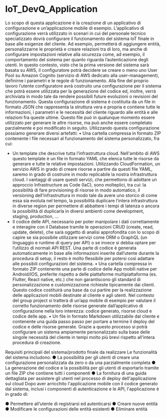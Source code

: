 # IoT_DevQ_Application
Lo scopo di questa applicazione è la creazione di un applicativo di configurazione e
un’applicazione mobile di esempio.
L’applicativo di configurazione verrà utilizzato in scenari in cui del personale tecnico
specializzato dovrà configurare il funzionamento del sistema IoT finale in base alle esigenze
del cliente. Ad esempio, permetterà di aggiungere entità, personalizzarne le proprietà e creare
relazioni tra di loro, ma anche di configurare impostazioni relative alla sicurezza come, ad
esempio, il comportamento del sistema per quanto riguarda l’autenticazione degli utenti.
In questo contesto, visto che la prima versione del sistema sarà
basata su AWS, il configuratore potrà decidere se creare o meno uno User Pool su Amazon
Cognito (servizio di AWS dedicato alla user-management), definirne i parametri e le regole di
funzionamento.
Alla fine del proprio lavoro l’utente configuratore avrà costruito una configurazione per il
sistema che potrà essere utilizzata per la generazione del codice ed, inoltre, verrà archiviata in
modo tale da rendere possibili future evoluzioni o revisioni del funzionamento.
Questa configurazione di sistema è costituita da un file in formato JSON che rappresenta la
struttura vera e propria e contiene tutte le informazioni, i parametri e le necessità del cliente
riguardo alle entità e alle relazioni fra queste ultime. Questo file può in qualunque momento
essere utilizzato per generare le altre risorse, ma può anche essere completato parzialmente e
poi modificato in seguito. Utilizzando questa configurazione possiamo generare diversi
artefatti:
• Una cartella compressa in formato ZIP contenente i file necessari al funzionamento del
sistema personalizzato, fra cui:
- Un template che descrive tutta l’infrastruttura cloud. Nell'ambito di AWS questo
template è un file in formato YAML che elenca tutte le risorse da generare e tutte le relative
impostazioni. Utilizzando CloudFormation, un servizio AWS in grado di creare risorse a
partire da questi file YAML, saremo in grado di costruire in modo replicabile la nostra
infrastruttura cloud. I vantaggi di usare questi servizi, che permettono di adottare un
approccio Infrastructure as Code (IaC), sono molteplici, tra cui: la possibilità di fare
provisioning di risorse in modo automatico, il versioning dell’infrastruttura in modo tale da
avere uno storico di come essa sia evoluta nel tempo, la possibilità duplicare l’intera
infrastruttura in diverse region per permettere di abbattere i tempi di latenza o ancora la
possibilità di duplicarla in diversi ambienti come development, staging, production, ...
- Il codice delle API, necessario per poter manipolare i dati correttamente e interagire
con il Database tramite le operazioni CRUD (create, read, update, delete), che sarà oggetto di
analisi approfondita con lo scopo di capire se sia possibile utilizzare servizi come ORM o
GraphQL (un linguaggio e runtime di query per API) o se invece si debba optare per l’utilizzo
di normali API REST.
Una parte di codice è generata automaticamente in base alle informazioni inserite dall’utente
durante la procedura di setup, il resto è molto flessibile per potersi così adattare alle possibili
configurazioni del sistema.
• Una cartella compressa in formato ZIP contenente una parte di codice delle App mobili
native per Android/IOS, preferite rispetto a delle piattaforme multipiattaforma (es. Flutter,
React native, etc.) che non garantiscono gli standard di personalizzazione e customizzazione
richieste tipicamente dai clienti. Questo codice costituirà una base da cui partire per la
realizzazione delle applicazioni mobili destinate al cliente e agli utenti.
Nel contesto del group project si tratterà di un’app mobile di esempio per valutare il corretto
funzionamento delle risorse generate dall’applicativo di configurazione nella loro interezza:
codice generato, risorse cloud e codice delle app.
• Un file in formato Markdown utilizzabile dal cliente e contenente una guida passo passo per
portare a termine il deploy del codice e delle risorse generate.
Grazie a questo processo si potrà configurare un sistema ampiamente personalizzato sulla
base delle singole necessità del cliente in tempi molto più brevi rispetto all’intera procedura
di creazione.

Requisiti principali del sistema/prodotto finale da realizzare
Le funzionalità del sistema includono:
● La possibilità per gli utenti di creare una configurazione personalizzata da zero o da
una parzialmente completa
● La generazione del codice e la possibilità per gli utenti di esportarlo tramite un file ZIP
che contiene tutti i componenti
● La fornitura di una guida dettagliata per assistere gli utenti nel processo di deploy
dell'applicazione sul cloud
Dopo aver arricchito l'applicazione mobile con il codice generato dal sistema, inclusi i
componenti di autenticazione e le API, l'applicazione è in grado di:

● Permettere all’utente di registrarsi ed autenticarsi
● Creare nuove entità
● Modificare le configurazioni delle entità esistenti
● Eliminare entità
